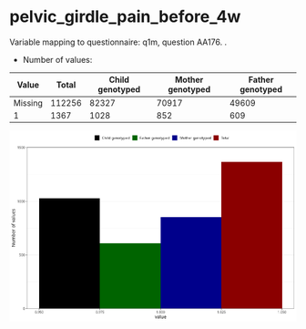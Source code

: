 # pelvic_girdle_pain_before_4w
Variable mapping to questionnaire: q1m, question AA176.
.
- Number of values:

| Value | Total | Child genotyped | Mother genotyped | Father genotyped |
| ----- | ----- | --------------- | ---------------- | ---------------- |
| Missing | 112256 | 82327 | 70917 | 49609 |
| 1 | 1367 | 1028 | 852 |609 |



![](pelvic_girdle_pain_before_4w_n.png)



